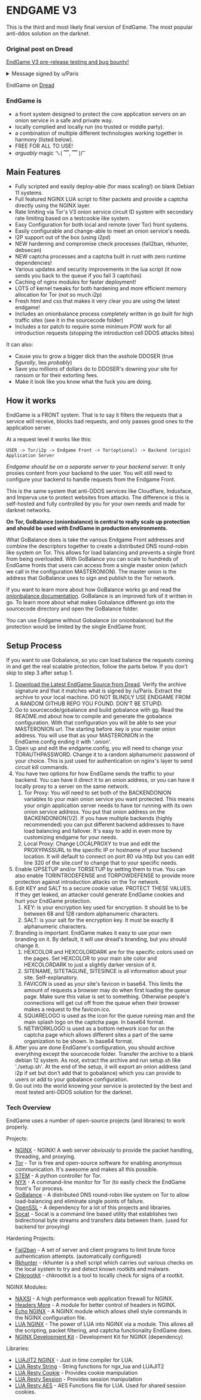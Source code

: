 # ENDGAME V3

This is the third and most likely final version of EndGame. The most popular anti-ddos solution on the darknet.

### Original post on Dread

[EndGame V3 pre-release testing and bug bounty!](http://dreadytofatroptsdj6io7l3xptbet6onoyno2yv7jicoxknyazubrad.onion/post/821adc377e813881ac74)

<details>
<summary>Message signed by u/Paris</summary>

```-----BEGIN PGP SIGNED MESSAGE-----
Hash: SHA256

The production-release archive can be found at /EndGameV3.tar.gz from any dread URL. The only thing from this one to final is an update on gobalance. 
SHA256 of 1ba58a3eedf49ed5a87930255c6a0e755870eda1500ddf33d17769dab8d5827f
-----BEGIN PGP SIGNATURE-----

iQIzBAEBCAAdFiEEbfleES3oPdbct1q5DE1JcU+sN9gFAma86HoACgkQDE1JcU+s
N9gTpxAA3h4wuf0hRcS5olb4Au4YFxMz0fUqNvm/8GFXj0IE3/HLA2ZtjJsSZr04
eGNBBqsvhfTDk0tuGQgl+jh9HFpaJvKmu2hROYpaDaawdZmT9nJfbaG22ZDDDRYE
hUM1teiuvs9waohYUkoKAnMAfaRwx5gY31Zm7pSzh/BH4iA42pYRJtu8R16P+9n5
Uuk8ogX3XGc0t/ESn/t+NbJbmrHildbL0RloDeJZckj5XLRRefjk/tjiK58Cbn1w
HRoQYxYCE7/2g6RS5/VL/gCMDQU+AfWsOM761R5peI9MMzS1bBPS6dipSjK3VOza
ffLO5hmfOhGd1Dn6qT8lYCMJvcpJyHElhwr+rfjoj7ZXKNAqtk8pijz06rTdSaPk
XkWb+vezk8eeLKjBSH8sRzBz4wUw3Dcfo97WBym1+1LJVEtL1XB/tZZt2Wc6vBJy
rgc9z2q1WtLJ6SDxXCfBhQJbJdRn6Lpb7kzvsmczCFTh8V0pSKUbORvQjXn1qJHs
1BBZKGDUJHx1xlC2iuu+JV4o8gV1CPLy6pQcuHRONYvpH3fetlCOtUeVNzDYU3HW
NCRPbgWYKfLhYDkAJMjvpJMaoWqjWjlSSSCBsXz/KHfHDuvWn7zB/eY20dHIaQKN
YQ9X60F9W9DGC7Zn/LwHdHyZN/ZT7Cn4anEYjvwP/z85jGglwSw=
=4fuh
-----END PGP SIGNATURE-----
```

</details>

EndGame on [Dread](http://dreadytofatroptsdj6io7l3xptbet6onoyno2yv7jicoxknyazubrad.onion/d/EndGame)


### EndGame is

- a front system designed to protect the core application servers on an onion service in a safe and private way.
- locally complied and locally run (no trusted or middle party).
- a combination of multiple different technologies working together in harmony (listed below).
- FREE FOR ALL TO USE!
- *arguably* magic ㄟ( ▔, ▔ )ㄏ

## Main Features

- Fully scripted and easily deploy-able (for mass scaling!) on blank Debian 11 systems.
- Full featured NGINX LUA script to filter packets and provide a captcha directly using the NGINX layer.
- Rate limiting via Tor's V3 onion service circuit ID system with secondary rate limiting based on a testcookie like system.
- Easy Configuration for both local and remote (over Tor) front systems.
- Easily configurable and change-able to meet an onion service's needs.
- I2P support out of the box (using i2pd)
- NEW hardening and compromise check processes (fail2ban, rkhunter, debsecan)
- NEW captcha processes and a captcha built in rust with zero runtime dependencies!
- Various updates and security improvements in the lua script (it now sends you back to the queue if you fail 3 captchas)
- Caching of nginx modules for faster deployment!
- LOTS of kernel tweaks for both hardening and more efficient memory allocation for Tor (not so much i2p)
- Fresh html and css that makes it very clear you are using the latest endgame!
- Includes an onionbalance process completely written in go built for high traffic sites (see it in the sourcecode folder)
- Includes a tor patch to require some minimum POW work for all introduction requests (stopping the introduction cell DDOS attacks bites)

It can also:
- Cause you to grow a bigger dick than the asshole DDOSER (true *figurally*, lies *probably*)
- Save you millions of dollars do to DDOSER's downing your site for ransom or for their extorting fees.
- Make it look like you know what the fuck you are doing.

## How it works

EndGame is a FRONT system. That is to say it filters the requests that a service will receive, blocks bad requests, and only passes good ones to the application server.

At a request level it works like this:

`USER -> Tor/i2p -> Endgame Front -> Tor(optional) -> Backend (origin) Application Server`

*Endgame should be on a separate server to your backend server.* It only proxies content from your backend to the user. You will still need to configure your backend to handle requests from the Endgame Front.

This is the same system that anti-DDOS services like Cloudflare, Indusface, and Imperva use to protect websites from attacks. The difference is this is self-hosted and fully controlled by you for your own needs and made for darknet networks.

**On Tor, GoBalance (onionbalance) is central to really scale up protection and should be used with EndGame in production environments.**

What GoBalance does is take the various Endgame Front addresses and combine the descriptors together to create a distributed DNS round-robin like system on Tor. This allows for load balancing and prevents a single front from being overloaded. With GoBalance you can scale to hundreds of EndGame fronts that users can access from a single master onion (which we call in the configuration MASTERONION). The master onion is the address that GoBalance uses to sign and publish to the Tor network.

If you want to learn more about how GoBalance works go and read the [onionbalance documentation](https://onionbalance.readthedocs.io/en/latest/index.html). GoBalance is an improved fork of it written in go. To learn more about what makes Gobalance different go into the sourcecode directory and open the GoBalance folder.

You can use Endgame without Gobalance (or onionbalance) but the protection would be limited by the single EndGame front.

## Setup Process

If you want to use Gobalance, so you can load balance the requests coming in and get the real scalable protection, follow the parts below. If you don't skip to step 3 after setup 1.

1. [Download the Latest EndGame Source from Dread](http://dreadytofatroptsdj6io7l3xptbet6onoyno2yv7jicoxknyazubrad.onion/d/endgame). Verify the archive signature and that it matches what is signed by /u/Paris. Extract the archive to your local machine. DO NOT BLINDLY USE ENDGAME FROM A RANDOM GITHUB REPO YOU FOUND. DON'T BE STUPID.
2. Go to sourcecode/gobalance and build gobalance with [go](https://go.dev). Read the README.md about how to compile and generate the gobalance configuration. With that configuration you will be able to see your MASTERONION url. The starting before .key is your master onion address. You will use that as your MASTERONION in the EndGame.config ending it with '.onion'.
3. Open up and edit the endgame.config, you will need to change your TORAUTHPASSWORD. Change it to a random alphanumeric password of your choice. This is just used for authentication on nginx's layer to send circuit kill commands.
4. You have two options for how EndGame sends the traffic to your backend. You can have it direct it to an onion address, or you can have it locally proxy to a server on the same network.
   1. Tor Proxy: You will need to set both of the BACKENDONION variables to your main onion service you want protected. This means your origin application server needs to have tor running with its own onion service address. You put that onion address on the BACKENDONION(1/2). If you have multiple backends (highly recommended) you can put different backend addresses to have load balancing and fallover. It's easy to add in even more by customizing endgame for your needs.
   2. Local Proxy: Change LOCALPROXY to true and edit the PROXYPASSURL to the specific IP or hostname of your backend location. It will default to connect on port 80 via http but you can edit line 320 of the site.conf to change that to your specific needs.
5. Enable I2PSETUP and/or TORSETUP by setting them to true. You can also enable TORINTRODEFENSE and TORPOWDEFENSE to provide more protection against introduction attacks on the Tor network.
6. Edit KEY and SALT to a secure cookie value. PROTECT THESE VALUES. If they get leaked, an attacker could generate EndGame cookies and hurt your EndGame protection.
   1. KEY: is your encryption key used for encryption. It should be to be between 68 and 128 random alphanumeric characters.
   2. SALT: is your salt for the encryption key. It must be exactly 8 alphanumeric characters.
7. Branding is important. EndGame makes it easy to use your own branding on it. By default, it will use dread's branding, but you should change it.
   1. HEXCOLOR and HEXCOLORDARK are for the specific colors used on the pages. Set HEXCOLOR to your main site color and HEXCOLORDARK to just a slightly darker version of it.
   2. SITENAME, SITETAGLINE, SITESINCE is all information about your site. Self-explanatory.
   3. FAVICON is used as your site's favicon in base64. This limits the amount of requests a browser may do when first loading the queue page. Make sure this value is set to something. Otherwise people's connections will get cut off from the queue when their browser makes a request to the favicon.ico.
   4. SQUARELOGO is used as the icon for the queue running man and the main splash logo on the captcha page. In base64 format.
   5. NETWORKLOGO is used as a bottom network icon for on the captcha page which allows different sites a part of the same organization to be shown. In base64 format.
8. After you are done EndGame's configuration, you should archive everything except the sourcecode folder. Transfer the archive to a blank debian 12 system. As root, extract the archive and run setup.sh like './setup.sh'. At the end of the setup, it will export an onion address (and i2p if set but don't add that to gobalance) which you can provide to users or add to your gobalance configuration.
9. Go out into the world knowing your service is protected by the best and most tested anti-DDOS solution for the darknet.

### Tech Overview

EndGame uses a number of open-source projects (and libraries) to work properly.

Projects:
* [NGINX](https://NGINX.org/) - NGINX! A web server *obviously* to provide the packet handling, threading, and proxying.
* [Tor](https://www.torproject.org/) - Tor is free and open-source software for enabling anonymous communication. It's awesome and makes all this possible.
* [STEM](https://stem.torproject.org/) - A python controller for Tor.
* [NYX](https://nyx.torproject.org/) - A command-line monitor for Tor (to easily check the EndGame front's Tor process.
* [GoBalance](http://yylovpz7taca7jfrub3wltxabzzjp34fngj5lpwl6eo47ekt5cxs6mid.onion/n0tr1v/gobalance) - A distributed DNS round-robin like system on Tor to allow load-balancing and eliminate single points of failure.
* [OpenSSL](https://www.openssl.org/) - A dependency for a lot of this projects and libraries.
* [Socat](http://www.dest-unreach.org/socat/) - Socat is a command line based utility that establishes two bidirectional byte streams and transfers data between them. (used for backend tor proxying)

Hardening Projects:
* [Fail2ban](https://www.fail2ban.org/) - A set of server and client programs to limit brute force authentication attempts. (automatically configured)
* [Rkhunter](http://rkhunter.sourceforge.net/) - rkhunter is a shell script which carries out various checks on the local system to try and detect known rootkits and malware.
* [Chkrootkit](https://www.chkrootkit.org/) - chkrootkit is a tool to locally check for signs of a rootkit.

NGINX Modules:
* [NAXSI](https://github.com/nbs-system/naxsi) - A high performance web application firewall for NGINX.
* [Headers More](https://github.com/openresty/headers-more-NGINX-module) - A module for better control of headers in NGINX.
* [Echo NGINX](https://github.com/openresty/echo-nginx-module) - A NGINX module which allows shell style commands in the NGINX configuration file.
* [LUA NGINX](https://github.com/openresty/lua-nginx-module) - The power of LUA into NGINX via a module. This allows all the scripting, packet filtering, and captcha functionality EndGame does.
* [NGINX Development Kit](https://github.com/vision5/ngx_devel_kit) - Development Kit for NGINX (dependency)

Libraries:
* [LUAJIT2 NGINX](https://github.com/openresty/luajit2) - Just in time compiler for LUA.
* [LUA Resty String](https://github.com/openresty/lua-resty-string) - String functions for ngx_lua and LUAJIT2
* [LUA Resty Cookie](https://github.com/cloudflare/lua-resty-cookie) - Provides cookie manipulation
* [LUA Resty Session](https://github.com/bungle/lua-resty-session) - Provides session manipulation
* [LUA Resty AES](https://github.com/c64bob/lua-resty-aes/raw/master/lib/resty/aes_functions.lua) - AES Functions file for LUA. Used for shared session cookies.
